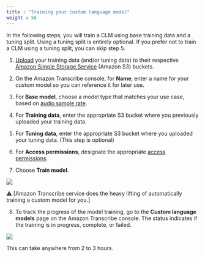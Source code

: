 ```yaml
---
title : "Training your custom language model"
weight : 56
---
```



In the following steps, you will train a CLM using base training data and a tuning split. Using a tuning split is entirely optional. If you prefer not to train a CLM using a tuning split, you can skip step 5.

1.  [Upload](https://docs.aws.amazon.com/AmazonS3/latest/user-guide/upload-objects.html) your training data (and/or tuning data) to their respective [Amazon Simple Storage Service](http://aws.amazon.com/s3) (Amazon S3) buckets.

2.  On the Amazon Transcribe console, for **Name**, enter a name for your custom model so you can reference it for later use.

3.  For **Base model**, choose a model type that matches your use case, based on [audio sample rate](https://en.wikipedia.org/wiki/Sampling_(signal_processing)).

4.  For **Training data**, enter the appropriate S3 bucket where you previously uploaded your training data.

5.  For **Tuning data**, enter the appropriate S3 bucket where you uploaded your tuning data. (This step is optional)

6.  For **Access permissions**, designate the appropriate [access permissions](https://docs.aws.amazon.com/transcribe/latest/dg/training-data-permissions.html).

7.  Choose **Train model**.

![](../static/1-Train-the-model.jpg)

:warning: [Amazon Transcribe service does the heavy lifting of automatically training a custom model for you.]

8. To track the progress of the model training, go to the **Custom language models** page on the Amazon Transcribe console. The status indicates if the training is in progress, complete, or failed.

![](../static/2-Screenshot-4.jpg)

This can take anywhere from 2 to 3 hours.
